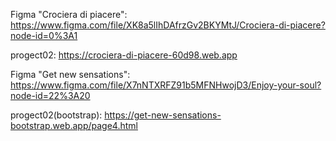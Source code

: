 Figma "Crociera di piacere":
https://www.figma.com/file/XK8a5lIhDAfrzGv2BKYMtJ/Crociera-di-piacere?node-id=0%3A1

progect02: 
https://crociera-di-piacere-60d98.web.app

Figma "Get new sensations":
https://www.figma.com/file/X7nNTXRFZ91b5MFNHwojD3/Enjoy-your-soul?node-id=22%3A20

progect02(bootstrap): 
https://get-new-sensations-bootstrap.web.app/page4.html
